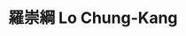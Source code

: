 ---
chinese_name: 羅崇綱
english_name: Lo Chung-Kang
title: 羅崇綱 Lo Chung-Kang
id: chungkanglo
collection: members
position: Part-time Research Assistant
type: part-time research assistant
department: 123
image_path: https://source.unsplash.com/collection/139386/600x600?a=.png
photo: bio-photo.jpg
blurb: 123
---